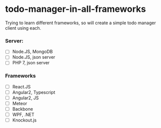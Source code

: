 # todo-manager-in-all-frameworks
Trying to learn different frameworks, so will create a simple todo manager client using each.

### Server: 
 - [ ] Node.JS, MongoDB
 - [ ] Node.JS, json server
 - [ ] PHP 7, json server
### Frameworks
 - [ ] React.JS
 - [ ] Angular2, Typescript
 - [ ] Angular2, JS
 - [ ] Meteor
 - [ ] Backbone
 - [ ] WPF, .NET
 - [ ] Knockout.js
